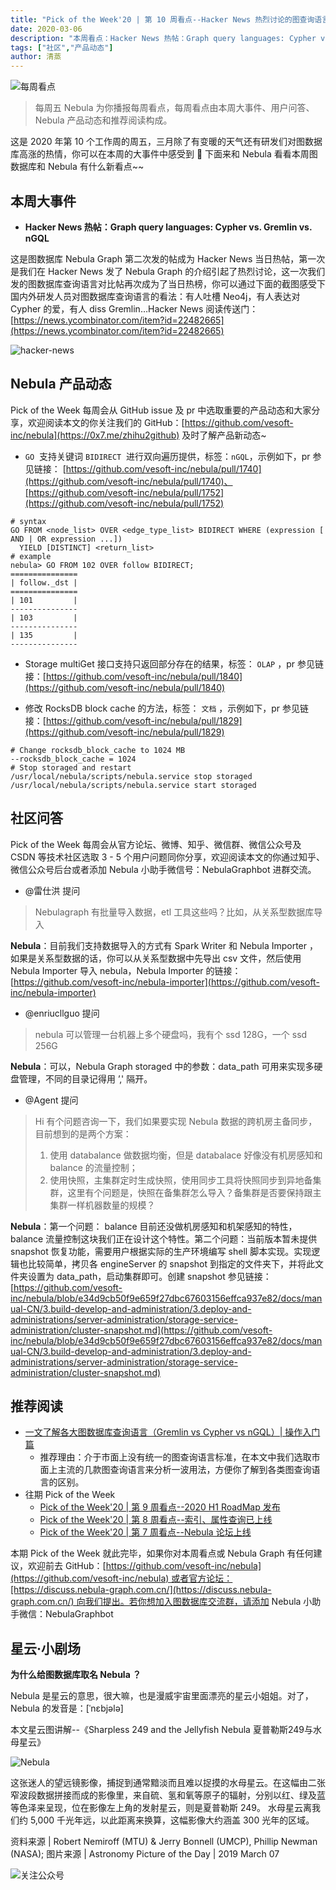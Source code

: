 ```yaml
---
title: "Pick of the Week'20 | 第 10 周看点--Hacker News 热烈讨论的图查询语言"
date: 2020-03-06
description: "本周看点：Hacker News 热帖：Graph query languages: Cypher vs. Gremlin vs. nGQL，产品方面：GO  支持关键词 BIDIRECT  进行双向遍历提供。"
tags: ["社区","产品动态"]
author: 清蒸
---
```


![每周看点](https://www-cdn.nebula-graph.com.cn/nebula-blog/PotW.png)

> 每周五 Nebula 为你播报每周看点，每周看点由本周大事件、用户问答、Nebula 产品动态和推荐阅读构成。

这是 2020 年第 10 个工作周的周五，三月除了有变暖的天气还有研发们对图数据库高涨的热情，你可以在本周的大事件中感受到 🌝 下面来和 Nebula 看看本周图数据库和 Nebula 有什么新看点~~

## 本周大事件

- **Hacker News 热帖：Graph query languages: Cypher vs. Gremlin vs. nGQL**

这是图数据库 Nebula Graph 第二次发的帖成为 Hacker News 当日热帖，第一次是我们在 Hacker News 发了 Nebula Graph 的介绍引起了热烈讨论，这一次我们发的图数据库查询语言对比帖再次成为了当日热榜，你可以通过下面的截图感受下国内外研发人员对图数据库查询语言的看法：有人吐槽 Neo4j，有人表达对 Cypher 的爱，有人 diss Gremlin…Hacker News 阅读传送门：[https://news.ycombinator.com/item?id=22482665](https://news.ycombinator.com/item?id=22482665)

![hacker-news](https://www-cdn.nebula-graph.com.cn/nebula-blog/PotW201001.png)

## Nebula 产品动态
Pick of the Week 每周会从 GitHub issue 及 pr 中选取重要的产品动态和大家分享，欢迎阅读本文的你关注我们的 GitHub：[https://github.com/vesoft-inc/nebula](https://0x7.me/zhihu2github) 及时了解产品新动态~

- `GO`  支持关键词 `BIDIRECT`  进行双向遍历提供，标签：`nGQL`，示例如下，pr 参见链接： [https://github.com/vesoft-inc/nebula/pull/1740](https://github.com/vesoft-inc/nebula/pull/1740)、[https://github.com/vesoft-inc/nebula/pull/1752](https://github.com/vesoft-inc/nebula/pull/1752)

```
# syntax
GO FROM <node_list> OVER <edge_type_list> BIDIRECT WHERE (expression [ AND | OR expression ...])  
  YIELD [DISTINCT] <return_list>
# example
nebula> GO FROM 102 OVER follow BIDIRECT;
===============
| follow._dst |
===============
| 101         |
---------------
| 103         |
---------------
| 135         |
---------------
```

- Storage multiGet 接口支持只返回部分存在的结果，标签： `OLAP` ，pr 参见链接：[https://github.com/vesoft-inc/nebula/pull/1840](https://github.com/vesoft-inc/nebula/pull/1840)

- 修改 RocksDB block cache 的方法，标签： `文档` ，示例如下，pr 参见链接：[https://github.com/vesoft-inc/nebula/pull/1829](https://github.com/vesoft-inc/nebula/pull/1829)

```
# Change rocksdb_block_cache to 1024 MB
--rocksdb_block_cache = 1024
# Stop storaged and restart
/usr/local/nebula/scripts/nebula.service stop storaged
/usr/local/nebula/scripts/nebula.service start storaged
```

## 社区问答

Pick of the Week 每周会从官方论坛、微博、知乎、微信群、微信公众号及 CSDN 等技术社区选取 3 - 5 个用户问题同你分享，欢迎阅读本文的你通过知乎、微信公众号后台或者添加 Nebula 小助手微信号：NebulaGraphbot 进群交流。

- @雷仕洪 提问
> Nebulagraph 有批量导入数据，etl 工具这些吗？比如，从关系型数据库导入

**Nebula**：目前我们支持数据导入的方式有 Spark Writer 和 Nebula Importer ，如果是关系型数据的话，你可以从关系型数据中先导出 csv 文件，然后使用 Nebula Importer 导入 nebula，Nebula Importer 的链接：[https://github.com/vesoft-inc/nebula-importer](https://github.com/vesoft-inc/nebula-importer)

- @enriucllguo 提问
> nebula 可以管理一台机器上多个硬盘吗，我有个 ssd 128G，一个 ssd 256G

**Nebula**：可以，Nebula Graph storaged 中的参数：data_path 可用来实现多硬盘管理，不同的目录记得用 ’,' 隔开。

- @Agent 提问
> Hi 有个问题咨询一下，我们如果要实现 Nebula 数据的跨机房主备同步，目前想到的是两个方案：
> 1. 使用 databalance 做数据均衡，但是 databalace 好像没有机房感知和 balance 的流量控制；
> 2. 使用快照，主集群定时生成快照，使用同步工具将快照同步到异地备集群，这里有个问题是，快照在备集群怎么导入？备集群是否要保持跟主集群一样机器数量的规模？

**Nebula**：第一个问题： balance 目前还没做机房感知和机架感知的特性，balance 流量控制这块我们正在设计这个特性。第二个问题：当前版本暂未提供 snapshot 恢复功能，需要用户根据实际的生产环境编写 shell 脚本实现。实现逻辑也比较简单，拷贝各 engineServer 的 snapshot 到指定的文件夹下，并将此文件夹设置为 data_path，启动集群即可。创建 snapshot 参见链接：[https://github.com/vesoft-inc/nebula/blob/e34d9cb50f9e659f27dbc67603156effca937e82/docs/manual-CN/3.build-develop-and-administration/3.deploy-and-administrations/server-administration/storage-service-administration/cluster-snapshot.md](https://github.com/vesoft-inc/nebula/blob/e34d9cb50f9e659f27dbc67603156effca937e82/docs/manual-CN/3.build-develop-and-administration/3.deploy-and-administrations/server-administration/storage-service-administration/cluster-snapshot.md)

## 推荐阅读

- [一文了解各大图数据库查询语言（Gremlin vs Cypher vs nGQL）| 操作入门篇](https://nebula-graph.io/cn/posts/graph-query-language-comparison-cypher-gremlin-ngql/)
  - 推荐理由：介于市面上没有统一的图查询语言标准，在本文中我们选取市面上主流的几款图查询语言来分析一波用法，方便你了解到各类图查询语言的区别。
- 往期 Pick of the Week
  - [Pick of the Week'20 | 第 9 周看点--2020 H1 RoadMap 发布](https://nebula-graph.io/cn/posts/nebula-graph-weekly-pickup-2020-02-28/)
  - [Pick of the Week'20 | 第 8 周看点--索引、属性查询已上线](https://nebula-graph.io/cn/posts/nebula-graph-weekly-pickup-2020-02-21/)
  - [Pick of the Week'20 | 第 7 周看点--Nebula 论坛上线](https://nebula-graph.io/cn/posts/nebula-graph-weekly-pickup-2020-02-14/)

本期 Pick of the Week 就此完毕，如果你对本周看点或 Nebula Graph 有任何建议，欢迎前去 GitHub：[https://github.com/vesoft-inc/nebula](https://github.com/vesoft-inc/nebula) 或者官方论坛：[https://discuss.nebula-graph.com.cn/](https://discuss.nebula-graph.com.cn/) 向我们提出。若你想加入图数据库交流群，请添加 Nebula 小助手微信：NebulaGraphbot 

## 星云·小剧场

**为什么给图数据库取名 Nebula ？**

Nebula 是星云的意思，很大嘛，也是漫威宇宙里面漂亮的星云小姐姐。对了，Nebula 的发音是：[ˈnɛbjələ]

本文星云图讲解--《Sharpless 249 and the Jellyfish Nebula 夏普勒斯249与水母星云》

![Nebula](https://www-cdn.nebula-graph.com.cn/nebula-blog/PotW2010Nebula.jpeg)

这张迷人的望远镜影像，捕捉到通常黯淡而且难以捉摸的水母星云。在这幅由二张窄波段数据拼接而成的影像里，来自硫、氢和氧等原子的辐射，分别以红、绿及蓝等色泽来呈现，位在影像左上角的发射星云，则是夏普勒斯 249。 水母星云离我们约 5,000 千光年远，以此距离来换算，这幅影像大约涵盖 300 光年的区域。

资料来源 | Robert Nemiroff (MTU) & Jerry Bonnell (UMCP), Phillip Newman (NASA);
图片来源 | Astronomy Picture of the Day | 2019 March 07

![关注公众号](https://www-cdn.nebula-graph.com.cn/nebula-blog/WeChatOffical.png)

